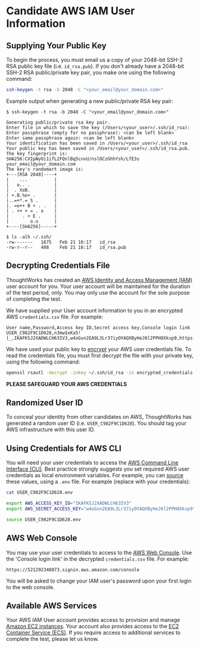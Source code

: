 # Candidate AWS IAM User Information

## Supplying Your Public Key

To begin the process, you must email us a copy of your 2048-bit SSH-2 RSA public key file (i.e. `id_rsa.pub`). If you don't already have a 2048-bit SSH-2 RSA public/private key pair, you make one using the following command:

```bash
ssh-keygen -t rsa -b 2048 -C "<your_email@your_domain.com>"
```

Example output when generating a new public/private RSA key pair:

```text
$ ssh-keygen -t rsa -b 2048 -C "<your_email@your_domain.com>"

Generating public/private rsa key pair.
Enter file in which to save the key (/Users/<your_user>/.ssh/id_rsa):
Enter passphrase (empty for no passphrase): <can be left blank>
Enter same passphrase again: <can be left blank>
Your identification has been saved in /Users/<your_user>/.ssh/id_rsa
Your public key has been saved in /Users/<your_user>/.ssh/id_rsa.pub.
The key fingerprint is:
SHA256:CXIpWyOi1ifL2FQnlBq5cnvU/nslOCzGhhYsh/LfE3s your_email@your_domain.com
The key's randomart image is:
+---[RSA 2048]----+
|    ...          |
|   o.. .         |
|  . XoB.         |
| +.B.%o+ .       |
|..=+*.= S .      |
|. =o++ B + . .   |
| . ++ + = . o    |
|     . + E .     |
|        o.o      |
+----[SHA256]-----+

$ ls -alh ~/.ssh/
-rw-------   1675   Feb 21 16:17   id_rsa
-rw-r--r--   408    Feb 21 16:17   id_rsa.pub
```

## Decrypting Credentials File

ThoughtWorks has created an [AWS Identity and Access Management (IAM)](https://aws.amazon.com/iam/) user account for you. Your user account will be maintained for the duration of the test period, only. You may only use the account for the sole purpose of completing the test.

We have supplied your User account information to you in an encrypted AWS `credentials.csv` file. For example:

```text
User name,Password,Access key ID,Secret access key,Console login link
USER_C982F9C1D628,n3mw$xKa5![_,IKAFKSJ2XADWLCH63IV3,w4oGvn2EA9L3Lr37iyOYAQXByHeJ6l2PPH8Xkvp9,https://521292340873.signin.aws.amazon.com/console
```

We have used your public key to [encrypt](https://linux.die.net/man/1/rsautl) your AWS user credentials file. To read the credentials file, you must first decrypt the file with your private key, using the following command:

```bash
openssl rsautl -decrypt -inkey ~/.ssh/id_rsa -in encrypted_credentials.csv -out credentials.csv
```

**PLEASE SAFEGUARD YOUR AWS CREDENTIALS**

## Randomized User ID

To conceal your identity from other candidates on AWS, ThoughtWorks has generated a random user ID (i.e. `USER_C982F9C1D628`). You should tag your AWS infrastructure with this user ID.

## Using Credentials for AWS CLI

You will need your user credentials to access the [AWS Command Line Interface (CLI)](https://aws.amazon.com/cli/). Best practice strongly suggests you set required AWS user credentials as local environment variables. For example, you can [source](http://stackoverflow.com/a/5228470/580268) these values, using a `.env` file. For example (replace with your credentials):

```bash
cat USER_C982F9C1D628.env
```

```bash
export AWS_ACCESS_KEY_ID="IKAFKSJ2XADWLCH63IV3"
export AWS_SECRET_ACCESS_KEY="w4oGvn2EA9L3Lr37iyOYAQXByHeJ6l2PPH8Xkvp9"
```

```bash
source USER_C982F9C1D628.env
```

## AWS Web Console

You may use your user credentials to access to the [AWS Web Console](https://aws.amazon.com/console/). Use the 'Console login link' in the decrypted `credentials.csv` file. For example:

```text
https://521292340873.signin.aws.amazon.com/console
```

You will be asked to change your IAM user's password upon your first login to the web console.

## Available AWS Services

Your AWS IAM User account provides access to provision and manage [Amazon EC2 instances](http://docs.aws.amazon.com/AWSEC2/latest/UserGuide/Instances.html). Your account also provides access to the [EC2 Container Service (ECS)](https://aws.amazon.com/ecs/). If you require access to additional services to complete the test, please let us know.
